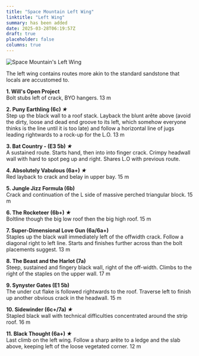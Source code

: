 ```yaml
---
title: "Space Mountain Left Wing"
linktitle: "Left Wing"
summary: has been added
date: 2025-03-28T06:19:57Z
draft: true
placeholder: false
columns: true
---
```


![Space Mountain's Left Wing](/img/south-wales/south-east-sandstone/space-mountain-left-wing.jpg)

The left wing contains routes more akin to the standard sandstone that locals are accustomed to. 

**1. Will's Open Project**  
Bolt stubs left of crack, BYO hangers. 13 m

**2. Puny Earthling  (6c) *&starf;***  
Step up the black wall to a roof stack. Layback the blunt arête above (avoid the dirty, loose and dead end groove to its left, which somehow everyone thinks is the line until it is too late) and follow a horizontal line of jugs leading rightwards to a rock-up for the L.O. 13 m

**3. Bat Country - (E3 5b) *&starf;***  
A sustained route. Starts hand, then into into finger crack. Crimpy headwall wall with hard to spot peg up and right. Shares L.O with previous route.

**4. Absolutely Vabulous (6a+) *&starf;***  
Red layback to crack and belay in upper bay. 15 m

**5. Jungle Jizz Formula  (6b)**  
Crack and continuation of the L side of massive perched triangular block. 15 m

**6. The Rocketeer  (6b+) *&starf;***  
Boltline though the big low roof then the big high roof. 15 m

**7. Super-Dimensional Love Gun  (6a/6a+)**  
Staples up the black wall immediately left of the offwidth crack. Follow a diagonal right to left line. Starts and finishes further across than the bolt placements suggest. 13 m

**8. The Beast and the Harlot  (7a)**  
Steep, sustained and fingery black wall, right of the off-width. Climbs to the right of the staples on the upper wall. 17 m

**9. Synyster Gates (E1 5b)**  
The under cut flake is followed rightwards to the roof. Traverse left to finish up another obvious crack in the headwall. 15 m

**10. Sidewinder  (6c+/7a) *&starf;***  
Stapled black wall with technical difficulties concentrated around the strip roof. 16 m

**11. Black Thought (6a+) *&starf;***  
Last climb on the left wing. Follow a sharp arête to a ledge and the slab above, keeping left of the loose vegetated corner. 12 m
